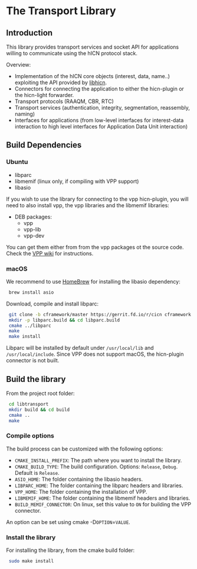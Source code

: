 # The Transport Library

## Introduction

This library provides transport services and socket API for applications willing to communicate
using the hICN protocol stack.

Overview:

- Implementation of the hICN core objects (interest, data, name..) exploiting the API provided by [libhicn](../lib).
- Connectors for connecting the application to either the hicn-plugin or the hicn-light forwarder.
- Transport protocols (RAAQM, CBR, RTC)
- Transport services (authentication, integrity, segmentation, reassembly, naming)
- Interfaces for applications (from low-level interfaces for interest-data interaction to high level interfaces for Application Data Unit interaction)

## Build Dependencies

### Ubuntu

- libparc
- libmemif (linux only, if compiling with VPP support)
- libasio

If you wish to use the library for connecting to the vpp hicn-plugin, you will need to also install vpp, the vpp libraries and the libmemif libraries:

- DEB packages:
  - vpp
  - vpp-lib
  - vpp-dev

You can get them either from from the vpp packages ot the source code. Check the [VPP wiki](https://wiki.fd.io/view/VPP) for instructions.

### macOS

We recommend to use [HomeBrew](https://brew.sh/) for installing the libasio dependency:

```bash
 brew install asio
```

Download, compile and install libparc:

```bash
 git clone -b cframework/master https://gerrit.fd.io/r/cicn cframework && cd cframework
 mkdir -p libparc.build && cd libparc.build
 cmake ../libparc
 make
 make install
```

Libparc will be installed by default under `/usr/local/lib` and `/usr/local/include`.
Since VPP does not support macOS, the hicn-plugin connector is not built.

## Build the library

From the project root folder:

```bash
 cd libtransport
 mkdir build && cd build
 cmake ..
 make
```

### Compile options

The build process can be customized with the following options:

- `CMAKE_INSTALL_PREFIX`: The path where you want to install the library.
- `CMAKE_BUILD_TYPE`: The build configuration. Options: `Release`, `Debug`. Default is `Release`.
- `ASIO_HOME`: The folder containing the libasio headers.
- `LIBPARC_HOME`: The folder containing the libparc headers and libraries.
- `VPP_HOME`: The folder containing the installation of VPP.
- `LIBMEMIF_HOME`: The folder containing the libmemif headers and libraries.
- `BUILD_MEMIF_CONNECTOR`: On linux, set this value to `ON` for building the VPP connector.

An option can be set using cmake -D`OPTION`=`VALUE`.

### Install the library

For installing the library, from the cmake build folder:

```bash
 sudo make install
```
